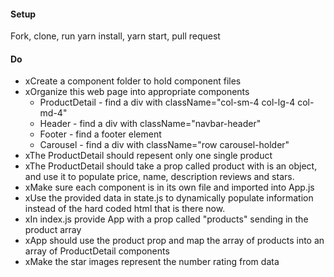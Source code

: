 #### Setup
Fork, clone, run yarn install, yarn start, pull request

#### Do
 * xCreate a component folder to hold component files
 * xOrganize this web page into appropriate components
   * ProductDetail - find a div with className="col-sm-4 col-lg-4 col-md-4"
   * Header - find a div with className="navbar-header"
   * Footer - find a footer element
   * Carousel - find a div with className="row carousel-holder"
* xThe ProductDetail should repesent only one single product
* xThe ProductDetail should take a prop called product with is an object, and use it to populate price, name, description reviews and stars.
* xMake sure each component is in its own file and imported into App.js
* xUse the provided data in state.js to dynamically populate information instead of the hard coded html that is there now.
* xIn index.js provide App with a prop called "products" sending in the product array
* xApp should use the product prop and map the array of products into an array of ProductDetail components
* xMake the star images represent the number rating from data
